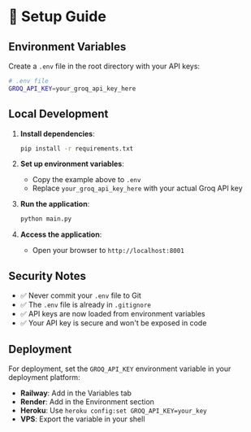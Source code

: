 # 🔧 Setup Guide

## Environment Variables

Create a `.env` file in the root directory with your API keys:

```bash
# .env file
GROQ_API_KEY=your_groq_api_key_here
```

## Local Development

1. **Install dependencies**:
   ```bash
   pip install -r requirements.txt
   ```

2. **Set up environment variables**:
   - Copy the example above to `.env`
   - Replace `your_groq_api_key_here` with your actual Groq API key

3. **Run the application**:
   ```bash
   python main.py
   ```

4. **Access the application**:
   - Open your browser to `http://localhost:8001`

## Security Notes

- ✅ Never commit your `.env` file to Git
- ✅ The `.env` file is already in `.gitignore`
- ✅ API keys are now loaded from environment variables
- ✅ Your API key is secure and won't be exposed in code

## Deployment

For deployment, set the `GROQ_API_KEY` environment variable in your deployment platform:

- **Railway**: Add in the Variables tab
- **Render**: Add in the Environment section
- **Heroku**: Use `heroku config:set GROQ_API_KEY=your_key`
- **VPS**: Export the variable in your shell 